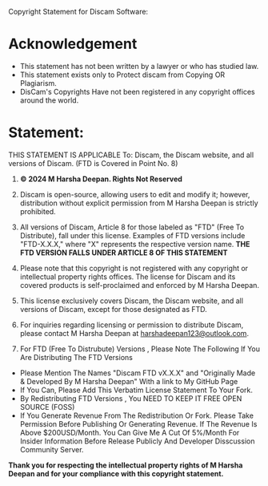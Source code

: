Copyright Statement for Discam Software:
# Acknowledgement
- This statement has not been written by a lawyer or who has studied law.
- This statement exists only to Protect discam from Copying OR Plagiarism.
- DisCam's Copyrights Have not been registered in any copyright offices around the world.

# Statement:

THIS STATEMENT IS APPLICABLE To: Discam, the Discam website, and all versions of Discam. (FTD is Covered in Point No. 8)

1. **© 2024 M Harsha Deepan. Rights Not Reserved**

2. Discam is open-source, allowing users to edit and modify it; however, distribution without explicit permission from M Harsha Deepan is strictly prohibited.

3. All versions of Discam, Article 8 for those labeled as "FTD" (Free To Distribute), fall under this license. Examples of FTD versions include "FTD-X.X.X," where "X" represents the respective version name. **THE FTD VERSION FALLS UNDER ARTICLE 8 OF THIS STATEMENT**

4. Please note that this copyright is not registered with any copyright or intellectual property rights offices. The license for Discam and its covered products is self-proclaimed and enforced by M Harsha Deepan.

5. This license exclusively covers Discam, the Discam website, and all versions of Discam, except for those designated as FTD.


7. For inquiries regarding licensing or permission to distribute Discam, please contact M Harsha Deepan at harshadeepan123@outlook.com.

8. For FTD (Free To Distrubute) Versions , Please Note The Following If You Are Distributing The FTD Versions
- Please Mention The Names "Discam FTD vX.X.X" and "Originally Made & Developed By M Harsha Deepan" With a link to My GitHub Page
- If You Can, Please Add This Verbatim License Statement To Your Fork.
- By Redistributing FTD Versions , You NEED TO KEEP IT FREE OPEN SOURCE (FOSS)
- If You Generate Revenue From The Redistribution Or Fork. Please Take Permission Before Publishing Or Generating Revenue. If The Revenue Is Above $200USD/Month. You Can Give Me A Cut Of 5%/Month For Insider Information Before Release Publicly And Developer Disscussion Community Server.

**Thank you for respecting the intellectual property rights of M Harsha Deepan and for your compliance with this copyright statement.**

